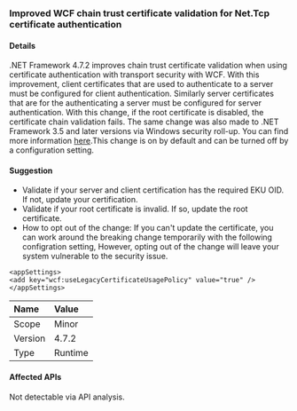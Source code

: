 ### Improved WCF chain trust certificate validation for Net.Tcp certificate authentication

#### Details

.NET Framework 4.7.2 improves chain trust certificate validation when using certificate authentication with transport security with WCF. With this improvement, client certificates that are used to authenticate to a server must be configured for client authentication.  Similarly server certificates that are for the authenticating a server must be configured for server authentication. With this change, if the root certificate is disabled, the certificate chain validation fails. The same change was also made to .NET Framework 3.5 and later versions via Windows security roll-up. You can find more information [here](https://support.microsoft.com/help/4055269/security-only-update-for-net-framework-3-5-1-4-5-2-4-6-4-6-1-4-6-2-4-7).This change is on by default and can be turned off by a configuration setting.

#### Suggestion

<ul><li>Validate if your server and client certification has the required EKU OID. If not, update your certification.</li><li>Validate if your root certificate is invalid. If so, update the root certificate.</li><li>How to opt out of the change: If you can't update the certificate, you can work around the breaking change temporarily with the following configration setting,  However, opting out of the change will leave your system vulnerable to the security issue.</li></ul><pre><code class="lang-xml">&lt;appSettings&gt;&#13;&#10;&lt;add key=&quot;wcf:useLegacyCertificateUsagePolicy&quot; value=&quot;true&quot; /&gt;&#13;&#10;&lt;/appSettings&gt;&#13;&#10;</code></pre>

| Name    | Value       |
|:--------|:------------|
| Scope   |Minor|
|Version|4.7.2|
|Type|Runtime|

#### Affected APIs

Not detectable via API analysis.

<!--

#### Affected APIs

Not detectable via API analysis.

-->

